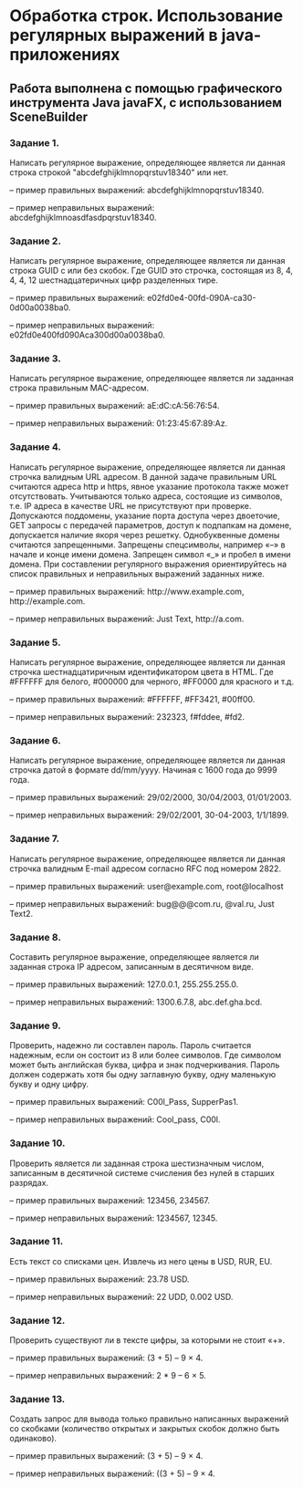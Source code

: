 <h1>Обработка строк. Использование регулярных выражений в java-приложениях</h1>
<p><h2>Работа выполнена с помощью графического инструмента Java javaFX, с использованием SceneBuilder</h2></p>
<p><h3>Задание 1.</h3>	Написать регулярное выражение, определяющее является ли данная строка строкой "abcdefghijklmnopqrstuv18340" или нет.
<p>– пример правильных выражений: abcdefghijklmnopqrstuv18340.</p>
– пример неправильных выражений: abcdefghijklmnoasdfasdpqrstuv18340.</p>

<p><h3>Задание 2.</h3>	Написать регулярное выражение, определяющее является ли данная строка GUID с или без скобок. Где GUID это строчка, состоящая из 8, 4, 4, 4, 12 шестнадцатеричных цифр разделенных тире.
<p>– пример правильных выражений: e02fd0e4-00fd-090A-ca30-0d00a0038ba0.</p>
– пример неправильных выражений: e02fd0e400fd090Aca300d00a0038ba0.</p>

<p><h3>Задание 3.</h3>	Написать регулярное выражение, определяющее является ли заданная строка правильным MAC-адресом.
<p>– пример правильных выражений: aE:dC:cA:56:76:54.</p>
– пример неправильных выражений: 01:23:45:67:89:Az.</p>

<p><h3>Задание 4.</h3>Написать регулярное выражение, определяющее является ли данная строчка валидным URL адресом. В данной задаче правильным URL считаются адреса http и https, явное указание протокола также может отсутствовать. Учитываются только адреса, состоящие из символов, т.е. IP адреса в качестве URL не присутствуют при проверке. Допускаются поддомены, указание порта доступа через двоеточие, GET запросы с передачей параметров, доступ к подпапкам на домене, допускается наличие якоря через решетку. Однобуквенные домены считаются запрещенными. Запрещены спецсимволы, например «–» в начале и конце имени домена. Запрещен символ «_» и пробел в имени домена. При составлении регулярного выражения ориентируйтесь на список правильных и неправильных выражений заданных ниже.
<p>– пример правильных выражений: http://www.example.com, http://example.com.</p>
– пример неправильных выражений: Just Text, http://a.com.</p>

<p><h3>Задание 5.</h3>	Написать регулярное выражение, определяющее является ли данная строчка шестнадцатиричным идентификатором цвета в HTML. Где #FFFFFF для белого, #000000 для черного, #FF0000 для красного и т.д.
<p>– пример правильных выражений: #FFFFFF, #FF3421, #00ff00.<p>
– пример неправильных выражений: 232323, f#fddee, #fd2.</p>

<p><h3>Задание 6.</h3>	Написать регулярное выражение, определяющее является ли данная строчка датой в формате dd/mm/yyyy. Начиная с 1600 года до 9999 года.
<p>– пример правильных выражений: 29/02/2000, 30/04/2003, 01/01/2003.</p>
– пример неправильных выражений: 29/02/2001, 30-04-2003, 1/1/1899.</p>

<p><h3>Задание 7.</h3>	Написать регулярное выражение, определяющее является ли данная строчка валидным E-mail адресом согласно RFC под номером 2822.
<p>– пример правильных выражений: user@example.com, root@localhost</p>
– пример неправильных выражений: bug@@@com.ru, @val.ru, Just Text2.</p>

<p><h3>Задание 8.</h3>	Составить регулярное выражение, определяющее является ли заданная строка IP адресом, записанным в десятичном виде.
<p>– пример правильных выражений: 127.0.0.1, 255.255.255.0.</p>
– пример неправильных выражений: 1300.6.7.8, abc.def.gha.bcd.</p>

<p><h3>Задание 9.</h3>	Проверить, надежно ли составлен пароль. Пароль считается надежным, если он состоит из 8 или более символов. Где символом может быть английская буква, цифра и знак подчеркивания. Пароль должен содержать хотя бы одну заглавную букву, одну маленькую букву и одну цифру.
<p>– пример правильных выражений: C00l_Pass, SupperPas1.</p>
– пример неправильных выражений: Cool_pass, C00l.</p>

<p><h3>Задание 10.</h3>	Проверить является ли заданная строка шестизначным числом, записанным в десятичной системе счисления без нулей в старших разрядах.
<p>– пример правильных выражений: 123456, 234567.</p>
– пример неправильных выражений: 1234567, 12345.</p>

<p><h3>Задание 11.</h3>	Есть текст со списками цен. Извлечь из него цены в USD, RUR, EU.
<p>– пример правильных выражений: 23.78 USD.</p>
– пример неправильных выражений: 22 UDD, 0.002 USD.</p>

<p><h3>Задание 12.</h3>	Проверить существуют ли в тексте цифры, за которыми не стоит «+».
<p>– пример правильных выражений: (3 + 5) – 9 × 4.</p>
– пример неправильных выражений: 2 * 9 – 6 × 5.</p>

<p><h3>Задание 13.</h3>	Создать запрос для вывода только правильно написанных выражений со скобками (количество открытых и закрытых скобок должно быть одинаково).
<p>– пример правильных выражений: (3 + 5) – 9 × 4.</p>
– пример неправильных выражений: ((3 + 5) – 9 × 4.</p>
